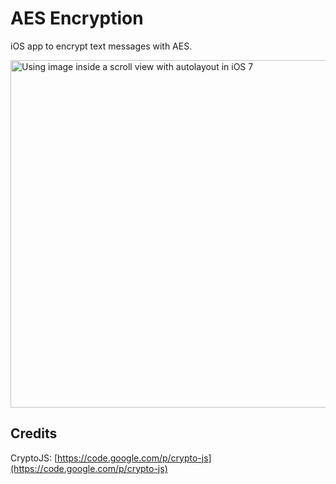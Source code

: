 # AES Encryption

iOS app to encrypt text messages with AES.

<img src='https://raw.github.com/evgenyneu/ios-imagescroll/master/image_scroll.png' width='556' alt='Using image inside a scroll view with autolayout in iOS 7'>

## Credits

CryptoJS: [https://code.google.com/p/crypto-js](https://code.google.com/p/crypto-js)
